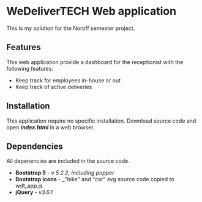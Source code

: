 # WeDeliverTECH Web application

This is my solution for the Noroff semester project.

## Features

This web application provide a dashboard for the receptionist with the following features:

- Keep track for employees in-house or out
- Keep track of active deliveries

## Installation

This application require no specific installation. Download source code and open _**index.html**_ in a web browser.

## Dependencies

All depenencies are included in the source code.

- **Bootstrap 5** - _v 5.2.2, including popper_
- **Bootstrap Icons** - _"bike" and "car" svg source code copied to wdt_app.js
- **jQuery** - _v3.6.1_